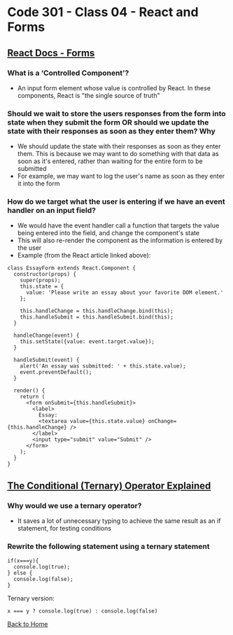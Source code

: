 # Code 301 - Class 04 - React and Forms

## [React Docs - Forms](https://reactjs.org/docs/forms.html)

### What is a ‘Controlled Component’?

- An input form element whose value is controlled by React. In these components, React is "the single source of truth"

### Should we wait to store the users responses from the form into state when they submit the form OR should we update the state with their responses as soon as they enter them? Why

- We should update the state with their responses as soon as they enter them. This is because we may want to do something with that data as soon as it's entered, rather than waiting for the entire form to be submitted
- For example, we may want to log the user's name as soon as they enter it into the form

### How do we target what the user is entering if we have an event handler on an input field?

- We would have the event handler call a function that targets the value being entered into the field, and change the component's state
- This will also re-render the component as the information is entered by the user
- Example (from the React article linked above):

```
class EssayForm extends React.Component {
  constructor(props) {
    super(props);
    this.state = {
      value: 'Please write an essay about your favorite DOM element.'
    };

    this.handleChange = this.handleChange.bind(this);
    this.handleSubmit = this.handleSubmit.bind(this);
  }

  handleChange(event) {
    this.setState({value: event.target.value});
  }

  handleSubmit(event) {
    alert('An essay was submitted: ' + this.state.value);
    event.preventDefault();
  }

  render() {
    return (
      <form onSubmit={this.handleSubmit}>
        <label>
          Essay:
          <textarea value={this.state.value} onChange={this.handleChange} />
        </label>
        <input type="submit" value="Submit" />
      </form>
    );
  }
}
```

## [The Conditional (Ternary) Operator Explained](https://codeburst.io/javascript-the-conditional-ternary-operator-explained-cac7218beeff)

### Why would we use a ternary operator?

- It saves a lot of unnecessary typing to achieve the same result as an if statement, for testing conditions

### Rewrite the following statement using a ternary statement

```
if(x===y){
  console.log(true);
} else {
  console.log(false);
}
```

Ternary version:

```
x === y ? console.log(true) : console.log(false)
```

[Back to Home](../README.md)
